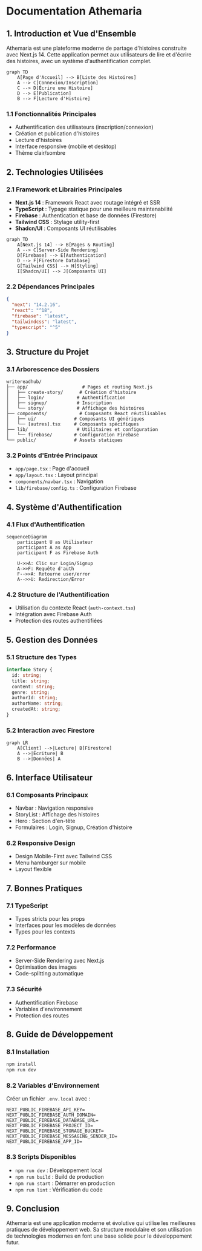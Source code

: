 # Documentation Athemaria

## 1. Introduction et Vue d'Ensemble

Athemaria est une plateforme moderne de partage d'histoires construite avec Next.js 14. Cette application permet aux utilisateurs de lire et d'écrire des histoires, avec un système d'authentification complet.

```mermaid
graph TD
    A[Page d'Accueil] --> B[Liste des Histoires]
    A --> C[Connexion/Inscription]
    C --> D[Écrire une Histoire]
    D --> E[Publication]
    B --> F[Lecture d'Histoire]
```

### 1.1 Fonctionnalités Principales

- Authentification des utilisateurs (inscription/connexion)
- Création et publication d'histoires
- Lecture d'histoires
- Interface responsive (mobile et desktop)
- Thème clair/sombre

## 2. Technologies Utilisées

### 2.1 Framework et Librairies Principales

- **Next.js 14** : Framework React avec routage intégré et SSR
- **TypeScript** : Typage statique pour une meilleure maintenabilité
- **Firebase** : Authentication et base de données (Firestore)
- **Tailwind CSS** : Stylage utility-first
- **Shadcn/UI** : Composants UI réutilisables

```mermaid
graph TD
    A[Next.js 14] --> B[Pages & Routing]
    A --> C[Server-Side Rendering]
    D[Firebase] --> E[Authentication]
    D --> F[Firestore Database]
    G[Tailwind CSS] --> H[Styling]
    I[Shadcn/UI] --> J[Composants UI]
```

### 2.2 Dépendances Principales

```json
{
  "next": "14.2.16",
  "react": "^18",
  "firebase": "latest",
  "tailwindcss": "latest",
  "typescript": "^5"
}
```

## 3. Structure du Projet

### 3.1 Arborescence des Dossiers

```
writereadhub/
├── app/                    # Pages et routing Next.js
│   ├── create-story/      # Création d'histoire
│   ├── login/            # Authentification
│   ├── signup/           # Inscription
│   └── story/            # Affichage des histoires
├── components/            # Composants React réutilisables
│   ├── ui/              # Composants UI génériques
│   └── [autres].tsx     # Composants spécifiques
├── lib/                  # Utilitaires et configuration
│   └── firebase/        # Configuration Firebase
└── public/              # Assets statiques
```

### 3.2 Points d'Entrée Principaux

- `app/page.tsx` : Page d'accueil
- `app/layout.tsx` : Layout principal
- `components/navbar.tsx` : Navigation
- `lib/firebase/config.ts` : Configuration Firebase

## 4. Système d'Authentification

### 4.1 Flux d'Authentification

```mermaid
sequenceDiagram
    participant U as Utilisateur
    participant A as App
    participant F as Firebase Auth

    U->>A: Clic sur Login/Signup
    A->>F: Requête d'auth
    F-->>A: Retourne user/error
    A-->>U: Redirection/Error
```

### 4.2 Structure de l'Authentification

- Utilisation du contexte React (`auth-context.tsx`)
- Intégration avec Firebase Auth
- Protection des routes authentifiées

## 5. Gestion des Données

### 5.1 Structure des Types

```typescript
interface Story {
  id: string;
  title: string;
  content: string;
  genre: string;
  authorId: string;
  authorName: string;
  createdAt: string;
}
```

### 5.2 Interaction avec Firestore

```mermaid
graph LR
    A[Client] -->|Lecture| B[Firestore]
    A -->|Écriture| B
    B -->|Données| A
```

## 6. Interface Utilisateur

### 6.1 Composants Principaux

- Navbar : Navigation responsive
- StoryList : Affichage des histoires
- Hero : Section d'en-tête
- Formulaires : Login, Signup, Création d'histoire

### 6.2 Responsive Design

- Design Mobile-First avec Tailwind CSS
- Menu hamburger sur mobile
- Layout flexible

## 7. Bonnes Pratiques

### 7.1 TypeScript

- Types stricts pour les props
- Interfaces pour les modèles de données
- Types pour les contexts

### 7.2 Performance

- Server-Side Rendering avec Next.js
- Optimisation des images
- Code-splitting automatique

### 7.3 Sécurité

- Authentification Firebase
- Variables d'environnement
- Protection des routes

## 8. Guide de Développement

### 8.1 Installation

```bash
npm install
npm run dev
```

### 8.2 Variables d'Environnement

Créer un fichier `.env.local` avec :

```
NEXT_PUBLIC_FIREBASE_API_KEY=
NEXT_PUBLIC_FIREBASE_AUTH_DOMAIN=
NEXT_PUBLIC_FIREBASE_DATABASE_URL=
NEXT_PUBLIC_FIREBASE_PROJECT_ID=
NEXT_PUBLIC_FIREBASE_STORAGE_BUCKET=
NEXT_PUBLIC_FIREBASE_MESSAGING_SENDER_ID=
NEXT_PUBLIC_FIREBASE_APP_ID=
```

### 8.3 Scripts Disponibles

- `npm run dev` : Développement local
- `npm run build` : Build de production
- `npm run start` : Démarrer en production
- `npm run lint` : Vérification du code

## 9. Conclusion

Athemaria est une application moderne et évolutive qui utilise les meilleures pratiques de développement web. Sa structure modulaire et son utilisation de technologies modernes en font une base solide pour le développement futur.
